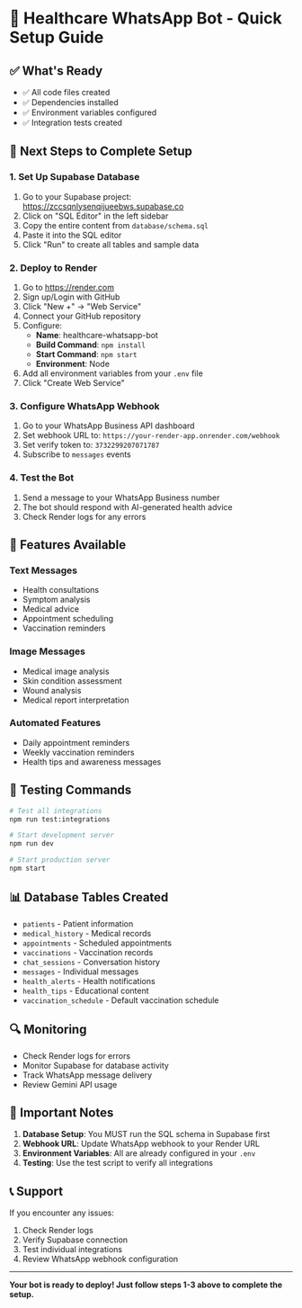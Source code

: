 # 🚀 Healthcare WhatsApp Bot - Quick Setup Guide

## ✅ What's Ready
- ✅ All code files created
- ✅ Dependencies installed
- ✅ Environment variables configured
- ✅ Integration tests created

## 🔧 Next Steps to Complete Setup

### 1. Set Up Supabase Database
1. Go to your Supabase project: https://zccsqnlysenqijueebws.supabase.co
2. Click on "SQL Editor" in the left sidebar
3. Copy the entire content from `database/schema.sql`
4. Paste it into the SQL editor
5. Click "Run" to create all tables and sample data

### 2. Deploy to Render
1. Go to https://render.com
2. Sign up/Login with GitHub
3. Click "New +" → "Web Service"
4. Connect your GitHub repository
5. Configure:
   - **Name**: healthcare-whatsapp-bot
   - **Build Command**: `npm install`
   - **Start Command**: `npm start`
   - **Environment**: Node
6. Add all environment variables from your `.env` file
7. Click "Create Web Service"

### 3. Configure WhatsApp Webhook
1. Go to your WhatsApp Business API dashboard
2. Set webhook URL to: `https://your-render-app.onrender.com/webhook`
3. Set verify token to: `3732299207071787`
4. Subscribe to `messages` events

### 4. Test the Bot
1. Send a message to your WhatsApp Business number
2. The bot should respond with AI-generated health advice
3. Check Render logs for any errors

## 📱 Features Available

### Text Messages
- Health consultations
- Symptom analysis
- Medical advice
- Appointment scheduling
- Vaccination reminders

### Image Messages
- Medical image analysis
- Skin condition assessment
- Wound analysis
- Medical report interpretation

### Automated Features
- Daily appointment reminders
- Weekly vaccination reminders
- Health tips and awareness messages

## 🧪 Testing Commands

```bash
# Test all integrations
npm run test:integrations

# Start development server
npm run dev

# Start production server
npm start
```

## 📊 Database Tables Created

- `patients` - Patient information
- `medical_history` - Medical records
- `appointments` - Scheduled appointments
- `vaccinations` - Vaccination records
- `chat_sessions` - Conversation history
- `messages` - Individual messages
- `health_alerts` - Health notifications
- `health_tips` - Educational content
- `vaccination_schedule` - Default vaccination schedule

## 🔍 Monitoring

- Check Render logs for errors
- Monitor Supabase for database activity
- Track WhatsApp message delivery
- Review Gemini API usage

## 🚨 Important Notes

1. **Database Setup**: You MUST run the SQL schema in Supabase first
2. **Webhook URL**: Update WhatsApp webhook to your Render URL
3. **Environment Variables**: All are already configured in your `.env`
4. **Testing**: Use the test script to verify all integrations

## 📞 Support

If you encounter any issues:
1. Check Render logs
2. Verify Supabase connection
3. Test individual integrations
4. Review WhatsApp webhook configuration

---

**Your bot is ready to deploy! Just follow steps 1-3 above to complete the setup.**
